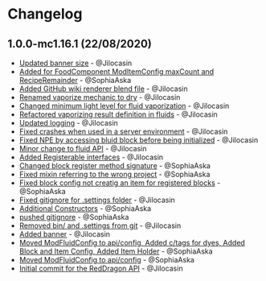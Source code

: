 # Changelog

## 1.0.0-mc1.16.1 (22/08/2020)
- [Updated banner size](https://github.com/TeamRedDragon/RedDragon-API/commit/d1b35609fd576be6f7b5384f2d778f5449f623e1) - @Jilocasin
- [Added for FoodComponent ModItemConfig maxCount and RecipeRemainder](https://github.com/TeamRedDragon/RedDragon-API/commit/e36fa995c2b67794a01b74b3125e82d734df184c) - @SophiaAska
- [Added GitHub wiki renderer blend file](https://github.com/TeamRedDragon/RedDragon-API/commit/bbdca47fd295d2e10aaedc787e5389949a9843e2) - @Jilocasin
- [Renamed vaporize mechanic to dry](https://github.com/TeamRedDragon/RedDragon-API/commit/33110ea48f6b0f3facbf9a2593c60b3c41c591a8) - @Jilocasin
- [Changed minimum light level for fluid vaporization](https://github.com/TeamRedDragon/RedDragon-API/commit/d34032fdbd9a78590be29e447c0629a2f44f7171) - @Jilocasin
- [Refactored vaporizing result definition in fluids](https://github.com/TeamRedDragon/RedDragon-API/commit/376a37f7ff9e12f4894a5032745666f37e5bd0e4) - @Jilocasin
- [Updated logging](https://github.com/TeamRedDragon/RedDragon-API/commit/fe60e330ce1a5da36adaa1084de410311826ad24) - @Jilocasin
- [Fixed crashes when used in a server environment](https://github.com/TeamRedDragon/RedDragon-API/commit/0b7cba1b478a6d7722f2ffcc7dd93741540a3de2) - @Jilocasin
- [Fixed NPE by accessing bluid block before being initialized](https://github.com/TeamRedDragon/RedDragon-API/commit/f24d95f76991bdadf3aedbf9c0bd87a72033901a) - @Jilocasin
- [Minor change to fluid API](https://github.com/TeamRedDragon/RedDragon-API/commit/f0b26ab2ec4f0d61031a13e7011b42765914db6d) - @Jilocasin
- [Added Registerable interfaces](https://github.com/TeamRedDragon/RedDragon-API/commit/7dec9a7de896503527c5e5667a2e30a4f9115dcc) - @Jilocasin
- [Changed block register method signature](https://github.com/TeamRedDragon/RedDragon-API/commit/b390b6c65069cdbd6d4aaebc8f38585f2c47c5cf) - @SophiaAska
- [Fixed mixin referring to the wrong project](https://github.com/TeamRedDragon/RedDragon-API/commit/99a434bb215f2b5d93a94366c55a61b779baa2be) - @SophiaAska
- [Fixed block config not creatig an item for registered blocks](https://github.com/TeamRedDragon/RedDragon-API/commit/876d4d41c54191c41d5b5196661803b18a0a1d50) - @SophiaAska
- [Fixed gitignore for .settings folder](https://github.com/TeamRedDragon/RedDragon-API/commit/8d9cd04b3412a9c40e915865a5a1f3dd0e617cca) - @Jilocasin
- [Additional Constructors](https://github.com/TeamRedDragon/RedDragon-API/commit/917073b1fba7f41842a378a720cbf212de3e4cfa) - @SophiaAska
- [pushed gitignore](https://github.com/TeamRedDragon/RedDragon-API/commit/8e8bd304a6b932f794ab0bfe796c449ff5b78995) - @SophiaAska
- [Removed bin/ and .settings from git](https://github.com/TeamRedDragon/RedDragon-API/commit/195dec3f9e69fc266f8f6996bb37fc12043eedc0) - @Jilocasin
- [Added banner](https://github.com/TeamRedDragon/RedDragon-API/commit/d762cfbc1a8052347bb65d828c26ab14394fb1ca) - @Jilocasin
- [Moved ModFluidConfig to api/config, Added c/tags for dyes, Added Block and Item Config, Added Item Holder](https://github.com/TeamRedDragon/RedDragon-API/commit/12c25931f3a6cddf63c9d139ccb630f8ac196b1b) - @SophiaAska
- [Moved ModFluidConfig to api/config](https://github.com/TeamRedDragon/RedDragon-API/commit/0e983aa67fac9baeb3ab8925eb22fb4f3cbfb03a) - @SophiaAska
- [Initial commit for the RedDragon API](https://github.com/TeamRedDragon/RedDragon-API/commit/22e550912e3c41336ce6de7d159c1e9d4e393485) - @Jilocasin
